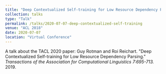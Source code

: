```yaml
---
title: "Deep Contextualized Self-training for Low Resource Dependency Parsing"
collection: talks
type: "Talk"
permalink: /talks/2020-07-07-deep-contextualized-self-training
venue: "ACL 2018"
date: 2020-07-07
location: "Virtual Conference"
---
```


A talk about the TACL 2020 paper: Guy Rotman and Roi Reichart. "Deep Contextualized Self-training for Low Resource Dependency Parsing." <i>Transactions of the Association for Computational Linguistics 7:695-713. </i>  2019.
